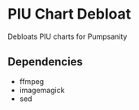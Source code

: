 # PIU Chart Debloat
Debloats PIU charts for Pumpsanity

## Dependencies
* ffmpeg
* imagemagick
* sed
